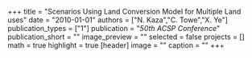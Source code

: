+++
title = "Scenarios Using Land Conversion Model for Multiple Land uses"
date = "2010-01-01"
authors = ["N. Kaza","C. Towe","X. Ye"]
publication_types = ["1"]
publication = "_50th ACSP Conference_"
publication_short = ""
image_preview = ""
selected = false
projects = []
math = true
highlight = true
[header]
image = ""
caption = ""
+++

